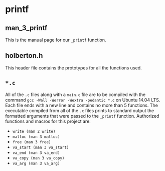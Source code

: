 # printf 
## man_3_printf
This is the manual page for our `_printf` function.
## holberton.h
This header file contains the prototypes for all the functions used.
## `*.c`
All of the `.c` files along with a `main.c` file are to be compiled with the command `gcc -Wall -Werror -Wextra -pedantic *.c` on Ubuntu 14.04 LTS. Each file ends with a new line and contains no more than 5 functions. The executable compiled from all of the `.c` files prints to standard output the formatted arguments that were passed to the `_printf` function. Authorized functions and macros for this project are:
- `write (man 2 write)`
- `malloc (man 3 malloc)`
- `free (man 3 free)`
- `va_start (man 3 va_start)`
- `va_end (man 3 va_end)`
- `va_copy (man 3 va_copy)`
- `va_arg (man 3 va_arg)`

